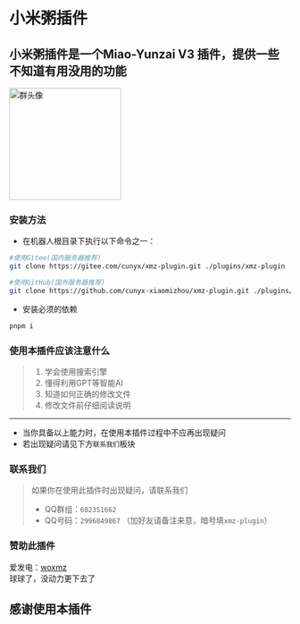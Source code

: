 # 小米粥插件
## 小米粥插件是一个Miao-Yunzai V3 插件，提供一些不知道有用没用的功能

<div style="margin:auto;"><img alt="群头像" src="http://p.qlogo.cn/gh/682351662/682351662/0" height="200" width="200"></div>

### 安装方法
- 在机器人根目录下执行以下命令之一：
```bash
#使用Gitee(国内服务器推荐)
git clone https://gitee.com/cunyx/xmz-plugin.git ./plugins/xmz-plugin
```
```bash
#使用GitHub(国外服务器推荐)
git clone https://github.com/cunyx-xiaomizhou/xmz-plugin.git ./plugins/xmz-plugin
```
- 安装必须的依赖
```bash
pnpm i
```
### 使用本插件应该注意什么
> 1. 学会使用搜索引擎
> 2. 懂得利用GPT等智能AI
> 3. 知道如何正确的修改文件
> 4. 修改文件前仔细阅读说明
 - - -
- 当你具备以上能力时，在使用本插件过程中不应再出现疑问
- 若出现疑问请见下方`联系我们`板块

### 联系我们
> 如果你在使用此插件时出现疑问，请联系我们
> - QQ群组：`682351662`
> - QQ号码：`2996849867` （加好友请备注来意，暗号填`xmz-plugin`）

### 赞助此插件
爱发电：[woxmz](https://afdian.com/a/woxmz)  
球球了，没动力更下去了
## 感谢使用本插件